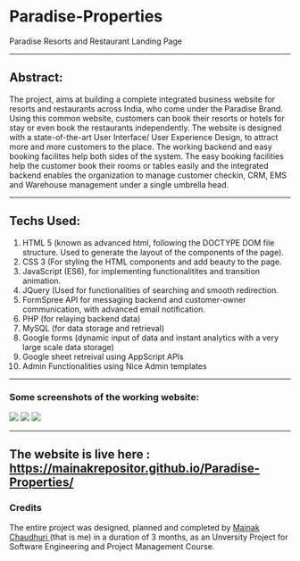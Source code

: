 # Paradise-Properties
Paradise Resorts and Restaurant Landing Page

<hr>

## Abstract: 
The project, aims at building a complete integrated business website for resorts and restaurants across India, who come under the Paradise Brand. Using this common website, customers can book their resorts or hotels for stay or even book the restaurants independently. The website is designed with a state-of-the-art User Interface/ User Experience Design, to attract more and more customers to the place. The working backend and easy booking facilites help both sides of the system. The easy booking facilities help the customer book their rooms or tables easily and the integrated backend enables the organization to manage customer checkin, CRM, EMS and Warehouse management under a single umbrella head.

<hr>

## Techs Used:
<ol>
  <li>HTML 5 (known as advanced html, following the DOCTYPE DOM file structure. Used to generate the layout of the components of the page).</li>
  <li>CSS 3 (For styling the HTML components and add beauty to the page.</li>
  <li>JavaScript (ES6), for implementing functionalitites and transition animation.</li>
  <li>JQuery (Used for functionalities of searching and smooth redirection.</li>
  <li>FormSpree API for messaging backend and customer-owner communication, with advanced email notification.</li>
  <li>PHP (for relaying backend data)</li>
  <li>MySQL (for data storage and retrieval)</li>
  <li>Google forms (dynamic input of data and instant analytics with a very large scale data storage)</li>
  <li>Google sheet retreival using AppScript APIs</li>
  <li>Admin Functionalities using Nice Admin templates</li>
  </ol>
  
<hr>

### Some screenshots of the working website:
<img src="https://user-images.githubusercontent.com/64016811/114133849-53e01980-9924-11eb-8f15-1cf35e5938c5.jpg">
<img src="https://user-images.githubusercontent.com/64016811/114133858-56db0a00-9924-11eb-833a-fdc1f989d880.jpg">
<img src="https://user-images.githubusercontent.com/64016811/114133862-580c3700-9924-11eb-8668-6d1710468106.jpg">

<hr>

## The website is live here : https://mainakrepositor.github.io/Paradise-Properties/


### Credits

The entire project was designed, planned and completed by <a href="https://www.linkedin.com/in/mainak-chaudhuri-127898176/" target="_blank"> Mainak Chaudhuri </a> (that is me) in a duration of 3 months, as an Unversity Project for Software Engineering and Project Management Course.
